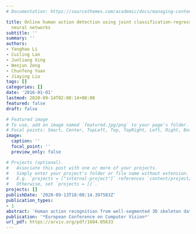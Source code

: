 ```yaml
---
# Documentation: https://sourcethemes.com/academic/docs/managing-content/

title: Online human action detection using joint classification-regression recurrent
  neural networks
subtitle: ''
summary: ''
authors:
- Yanghao Li
- Cuiling Lan
- Junliang Xing
- Wenjun Zeng
- Chunfeng Yuan
- Jiaying Liu
tags: []
categories: []
date: '2016-01-01'
lastmod: 2020-09-14T02:08:14+08:00
featured: false
draft: false

# Featured image
# To use, add an image named `featured.jpg/png` to your page's folder.
# Focal points: Smart, Center, TopLeft, Top, TopRight, Left, Right, BottomLeft, Bottom, BottomRight.
image:
  caption: ''
  focal_point: ''
  preview_only: false

# Projects (optional).
#   Associate this post with one or more of your projects.
#   Simply enter your project's folder or file name without extension.
#   E.g. `projects = ["internal-project"]` references `content/project/deep-learning/index.md`.
#   Otherwise, set `projects = []`.
projects: []
publishDate: '2020-09-13T18:08:14.397583Z'
publication_types:
- 1
abstract: 'Human action recognition from well-segmented 3D skeleton data has been intensively studied and has been attracting an increasing attention. Online action detection goes one step further and is more challenging, which identifies the action type and localizes the action positions on the fly from the untrimmed stream data. In this paper, we study the problem of online action detection from streaming skeleton data. We propose a multi-task end-to-end Joint Classification-Regression Recurrent Neural Network to better explore the action type and temporal localization information. By employing a joint classification and regression optimization objective, this network is capable of automatically localizing the start and end points of actions more accurately. Specifically, by leveraging the merits of the deep Long Short-Term Memory (LSTM) subnetwork, the proposed model automatically captures the complex long-range temporal dynamics, which naturally avoids the typical sliding window design and thus ensures high computational efficiency. Furthermore, the subtask of regression optimization provides the ability to forecast the action prior to its occurrence. To evaluate our proposed model, we build a large streaming video dataset with annotations. Experimental results on our dataset and the public G3D dataset both demonstrate very promising performance of our scheme.'
publication: '*European Conference on Computer Vision*'
url_pdf: https://arxiv.org/pdf/1604.05633
---
```

